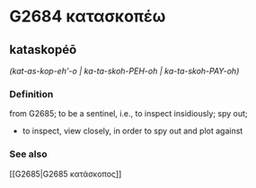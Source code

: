 # G2684 κατασκοπέω

## kataskopéō

_(kat-as-kop-eh'-o | ka-ta-skoh-PEH-oh | ka-ta-skoh-PAY-oh)_

### Definition

from G2685; to be a sentinel, i.e., to inspect insidiously; spy out; 

- to inspect, view closely, in order to spy out and plot against

### See also

[[G2685|G2685 κατάσκοπος]]
